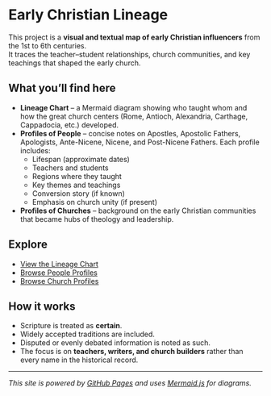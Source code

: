 # Early Christian Lineage

This project is a **visual and textual map of early Christian influencers** from the 1st to 6th centuries.  
It traces the teacher–student relationships, church communities, and key teachings that shaped the early church.

## What you’ll find here
- **Lineage Chart** – a Mermaid diagram showing who taught whom and how the great church centers (Rome, Antioch, Alexandria, Carthage, Cappadocia, etc.) developed.
- **Profiles of People** – concise notes on Apostles, Apostolic Fathers, Apologists, Ante-Nicene, Nicene, and Post-Nicene Fathers. Each profile includes:
    - Lifespan (approximate dates)
    - Teachers and students
    - Regions where they taught
    - Key themes and teachings
    - Conversion story (if known)
    - Emphasis on church unity (if present)
- **Profiles of Churches** – background on the early Christian communities that became hubs of theology and leadership.

## Explore
- [View the Lineage Chart](charts/lineage.md)
- [Browse People Profiles](people/)
- [Browse Church Profiles](churches/)

## How it works
- Scripture is treated as **certain**.
- Widely accepted traditions are included.
- Disputed or evenly debated information is noted as such.
- The focus is on **teachers, writers, and church builders** rather than every name in the historical record.

---

*This site is powered by [GitHub Pages](https://pages.github.com/) and uses [Mermaid.js](https://mermaid-js.github.io/) for diagrams.*
